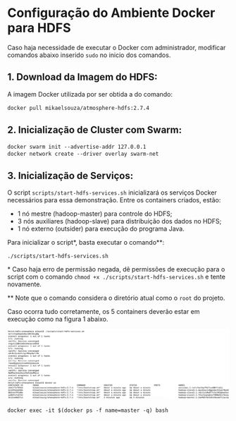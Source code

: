 # Configuração do Ambiente Docker para HDFS

Caso haja necessidade de executar o Docker com administrador, modificar comandos abaixo inserido `sudo` no inicio dos comandos.

## 1. Download da Imagem do HDFS:

A imagem Docker utilizada por ser obtida a do comando:

```bash
docker pull mikaelsouza/atmosphere-hdfs:2.7.4
```

## 2. Inicialização de Cluster com Swarm:

```
docker swarm init --advertise-addr 127.0.0.1
docker network create --driver overlay swarm-net
```

## 3. Inicialização de Serviços:

O script `scripts/start-hdfs-services.sh` inicializará os serviços Docker necessários para essa demonstração. Entre os containers criados, estão:

* 1 nó mestre (hadoop-master) para controle do HDFS;
* 3 nós auxiliares (hadoop-slave) para distribuição dos dados no HDFS;
* 1 nó externo (outsider) para execução do programa Java.

Para inicializar o script*, basta executar o comando**:

```
./scripts/start-hdfs-services.sh
```
\* Caso haja erro de permissão negada, dê permissões de execução para o script com o comando `chmod +x ./scripts/start-hdfs-services.sh` e tente novamente.

\** Note que o comando considera o diretório atual como o `root` do projeto.

Caso ocorra tudo corretamente, os 5 containers deverão estar em execução como na figura 1 abaixo.

![](imgs/img1.png "Caso feliz")

```
docker exec -it $(docker ps -f name=master -q) bash
```